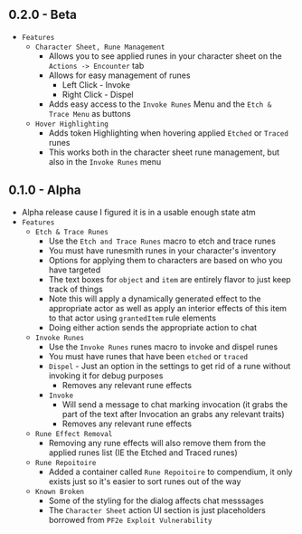 ## 0.2.0 - Beta
- `Features`
  - `Character Sheet, Rune Management`
    - Allows you to see applied runes in your character sheet on the `Actions -> Encounter` tab
    - Allows for easy management of runes
      - Left Click - Invoke
      - Right Click - Dispel
    - Adds easy access to the `Invoke Runes` Menu and the `Etch & Trace Menu` as buttons
  - `Hover Highlighting`
    - Adds token Highlighting when hovering applied `Etched` or `Traced` runes
    - This works both in the character sheet rune management, but also in the `Invoke Runes` menu

## 0.1.0 - Alpha

- Alpha release cause I figured it is in a usable enough state atm
- `Features`
  - `Etch & Trace Runes`
    - Use the `Etch and Trace Runes` macro to etch and trace runes
    - You must have runesmith runes in your character's inventory
    - Options for applying them to characters are based on who you have targeted
    - The text boxes for `object` and `item` are entirely flavor to just keep track of things
    - Note this will apply a dynamically generated effect to the appropriate actor as well as apply an interior effects of this item to that actor using `grantedItem` rule elements
    - Doing either action sends the appropriate action to chat
  - `Invoke Runes`
    - Use the `Invoke Runes` runes macro to invoke and dispel runes
    - You must have runes that have been `etched` or `traced`
    - `Dispel` - Just an option in the settings to get rid of a rune without invoking it for debug purposes
      - Removes any relevant rune effects
    - `Invoke`
      - Will send a message to chat marking invocation (it grabs the part of the text after Invocation an grabs any relevant traits)
      - Removes any relevant rune effects
  - `Rune Effect Removal`
    - Removing any rune effects will also remove them from the applied runes list (IE the Etched and Traced runes)
  - `Rune Repoitoire`
    - Added a container called `Rune Repoitoire` to compendium, it only exists just so it's easier to sort runes out of the way
  - `Known Broken`
    - Some of the styling for the dialog affects chat messsages
    - The `Character Sheet` action UI section is just placeholders borrowed from `PF2e Exploit Vulnerability`
